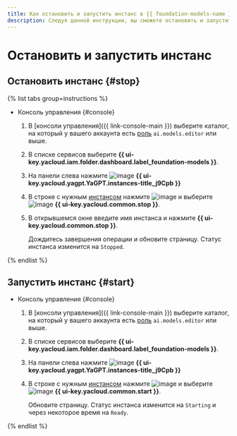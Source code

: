 ```yaml
---
title: Как остановить и запустить инстанс в {{ foundation-models-name }}
description: Следуя данной инструкции, вы сможете остановить и запустить инстанс в {{ foundation-models-name }} в консоли управления.
---
```


# Остановить и запустить инстанс

## Остановить инстанс {#stop}

{% list tabs group=instructions %}

- Консоль управления {#console}

  1. В [консоли управления]({{ link-console-main }}) выберите каталог, на который у вашего аккаунта есть [роль](../../security/index.md#ai-models-editor) `ai.models.editor` или выше.
  1. В списке сервисов выберите **{{ ui-key.yacloud.iam.folder.dashboard.label_foundation-models }}**.
  1. На панели слева нажмите ![image](../../../_assets/console-icons/server.svg) **{{ ui-key.yacloud.yagpt.YaGPT.instances-title_j9Cpb }}**
  1. В строке с нужным [инстансом](../../concepts/generation/dedicated-instance.md) нажмите ![image](../../../_assets/console-icons/ellipsis.svg) и выберите ![image](../../../_assets/console-icons/square.svg) **{{ ui-key.yacloud.common.stop }}**.
  1. В открывшемся окне введите имя инстанса и нажмите **{{ ui-key.yacloud.common.stop }}**.

      Дождитесь завершения операции и обновите страницу. Статус инстанса изменится на `Stopped`.

{% endlist %}


## Запустить инстанс {#start}

- Консоль управления {#console}

  1. В [консоли управления]({{ link-console-main }}) выберите каталог, на который у вашего аккаунта есть [роль](../../security/index.md#ai-models-editor) `ai.models.editor` или выше.
  1. В списке сервисов выберите **{{ ui-key.yacloud.iam.folder.dashboard.label_foundation-models }}**.
  1. На панели слева нажмите ![image](../../../_assets/console-icons/server.svg) **{{ ui-key.yacloud.yagpt.YaGPT.instances-title_j9Cpb }}**
  1. В строке с нужным [инстансом](../../concepts/generation/dedicated-instance.md) нажмите ![image](../../../_assets/console-icons/ellipsis.svg) и выберите ![image](../../../_assets/console-icons/play.svg) **{{ ui-key.yacloud.common.start }}**.

      Обновите страницу. Статус инстанса изменится на `Starting` и через некоторое время на `Ready`.

{% endlist %}
